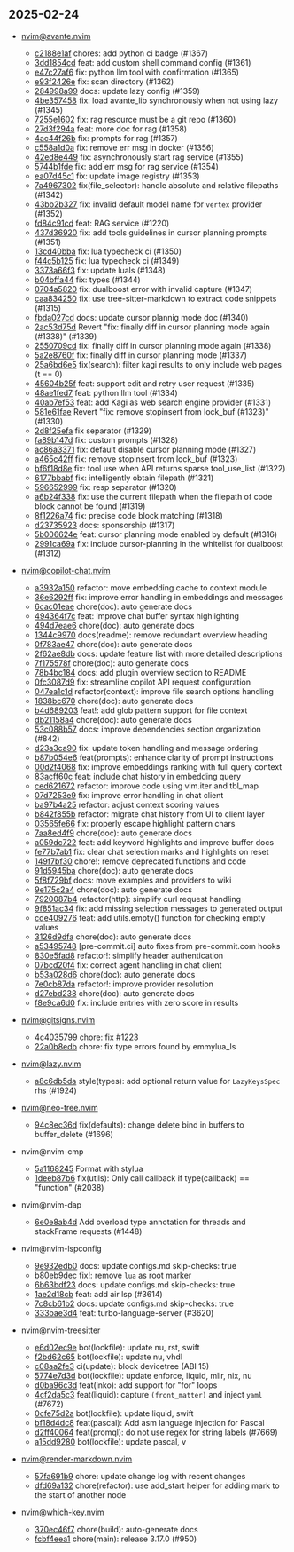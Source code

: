## 2025-02-24

* nvim@avante.nvim
  - [c2188e1af](https://github.com/yetone/avante.nvim/commit/c2188e1afd8fcfb4c791eec18953ab47d585f292) chores: add python ci badge (#1367)
  - [3dd1854cd](https://github.com/yetone/avante.nvim/commit/3dd1854cd446c4726106a4683edd2cbadd22b1a0) feat: add custom shell command config (#1361)
  - [e47c27af6](https://github.com/yetone/avante.nvim/commit/e47c27af664c8eafc5ced59338878ac4c7685f14) fix: python llm tool with confirmation (#1365)
  - [e93f2426e](https://github.com/yetone/avante.nvim/commit/e93f2426e98955fed0fc935e1c5efe7c976c1316) fix: scan directory (#1362)
  - [284998a99](https://github.com/yetone/avante.nvim/commit/284998a994c30535ecc43d4dcb859736309c7862) docs: update lazy config (#1359)
  - [4be357458](https://github.com/yetone/avante.nvim/commit/4be3574583790b7164f7203b4b3382dcfcdb1d49) fix: load avante_lib synchronously when not using lazy (#1345)
  - [7255e1602](https://github.com/yetone/avante.nvim/commit/7255e160208b4e1c0d6cb6f267157c3277dabe1f) fix: rag resource must be a git repo (#1360)
  - [27d3f294a](https://github.com/yetone/avante.nvim/commit/27d3f294a4cdb372ad9248ff4eb03dbf50bc3855) feat: more doc for rag (#1358)
  - [4ac44f26b](https://github.com/yetone/avante.nvim/commit/4ac44f26b0aadd0cf1bc6935541e7de9ee9780e7) fix: prompts for rag (#1357)
  - [c558a1d0a](https://github.com/yetone/avante.nvim/commit/c558a1d0ac1ce30c75c2c8974ea9a18b50cad5ec) fix: remove err msg in docker (#1356)
  - [42ed8e449](https://github.com/yetone/avante.nvim/commit/42ed8e4493d4d1a6918031f273cb0d555f4b576f) fix: asynchronously start rag service (#1355)
  - [5744b1fde](https://github.com/yetone/avante.nvim/commit/5744b1fde74d97317448954bd759ab6183fdf5f0) fix: add err msg for rag service (#1354)
  - [ea07d45c1](https://github.com/yetone/avante.nvim/commit/ea07d45c1c17874f59d3b72e0a4c28d8abbd305b) fix: update image registry (#1353)
  - [7a4967302](https://github.com/yetone/avante.nvim/commit/7a49673023bcd6fc5e616f8b7db9d2777f0693e8) fix(file_selector): handle absolute and relative filepaths (#1342)
  - [43bb2b327](https://github.com/yetone/avante.nvim/commit/43bb2b327346576f506763590c9abd6b705229db) fix: invalid default model name for `vertex` provider (#1352)
  - [fd84c91cd](https://github.com/yetone/avante.nvim/commit/fd84c91cdbfee035d430fa7bd79ed66d4be8f53d) feat: RAG service (#1220)
  - [437d36920](https://github.com/yetone/avante.nvim/commit/437d36920dfaf1036c24749bbc1508f6f5cace16) fix: add tools guidelines in cursor planning prompts (#1351)
  - [13cd40bba](https://github.com/yetone/avante.nvim/commit/13cd40bba7379cbba39ccfcc56f03302f857ec0b) fix: lua typecheck ci (#1350)
  - [f44c5b125](https://github.com/yetone/avante.nvim/commit/f44c5b1258d26f30a20daa77d194ea8833e41f67) fix: lua typecheck ci (#1349)
  - [3373a66f3](https://github.com/yetone/avante.nvim/commit/3373a66f38bbb2ffa5274873459d65ebbb3814b5) fix: update luals (#1348)
  - [b04bffa44](https://github.com/yetone/avante.nvim/commit/b04bffa4412a4739d89049891e3add288d2cbb22) fix: types (#1344)
  - [0704a5820](https://github.com/yetone/avante.nvim/commit/0704a5820aec9e26f8943b20fb2fdf7b8c1ec6f6) fix: dualboost error with invalid capture (#1347)
  - [caa834250](https://github.com/yetone/avante.nvim/commit/caa8342508f69bf73e19cfaf02abf3c5acdcf4c8) fix: use tree-sitter-markdown to extract code snippets (#1315)
  - [fbda027cd](https://github.com/yetone/avante.nvim/commit/fbda027cdcc82b928c65d7fa1fa3571f860bdd08) docs: update cursor plannig mode doc (#1340)
  - [2ac53d75d](https://github.com/yetone/avante.nvim/commit/2ac53d75de94c49136947e616dfd8d274325aa2a) Revert "fix: finally diff in cursor planning mode again (#1338)" (#1339)
  - [2550709cd](https://github.com/yetone/avante.nvim/commit/2550709cd460de1e33d8fe051121586dbaba069a) fix: finally diff in cursor planning mode again (#1338)
  - [5a2e8760f](https://github.com/yetone/avante.nvim/commit/5a2e8760f4f1f049b4ab4e933fc7164de6e69812) fix: finally diff in cursor planning mode (#1337)
  - [25a6bd6e5](https://github.com/yetone/avante.nvim/commit/25a6bd6e5927662f972209656036a549245e956b) fix(search): filter kagi results to only include web pages (t == 0)
  - [45604b25f](https://github.com/yetone/avante.nvim/commit/45604b25f8e3e77ee7bb6e16fb631a6ed15065c1) feat: support edit and retry user request (#1335)
  - [48ae1fed7](https://github.com/yetone/avante.nvim/commit/48ae1fed78f42d6072f5badbc01f28600678ad39) feat: python llm tool (#1334)
  - [40ab7ef53](https://github.com/yetone/avante.nvim/commit/40ab7ef537e4b474bbeb13d58c0d4f4e8e593ada) feat: add Kagi as web search engine provider (#1331)
  - [581e61fae](https://github.com/yetone/avante.nvim/commit/581e61fae154b746b25a4e03196211346bc7ed80) Revert "fix: remove stopinsert from lock_buf (#1323)" (#1330)
  - [2d8f25efa](https://github.com/yetone/avante.nvim/commit/2d8f25efadd673671d2d6a62347db6eaf90c6fa1) fix separator (#1329)
  - [fa89b147d](https://github.com/yetone/avante.nvim/commit/fa89b147db670b2e6173a833478b2097a13c2635) fix: custom prompts (#1328)
  - [ac86a3371](https://github.com/yetone/avante.nvim/commit/ac86a3371ed4ac34094e177695ba8d3241d7f4db) fix: default disable cursor planning mode (#1327)
  - [a465c42ff](https://github.com/yetone/avante.nvim/commit/a465c42ffaedf954685c5c6486162caa92616660) fix: remove stopinsert from lock_buf (#1323)
  - [bf6f18d8e](https://github.com/yetone/avante.nvim/commit/bf6f18d8ea4c479151f0b0daf126cf43e58a56c6) fix: tool use when API returns sparse tool_use_list (#1322)
  - [6177bbabf](https://github.com/yetone/avante.nvim/commit/6177bbabfc8e51abd416312312da1e9c6fa46a83) fix: intelligently obtain filepath (#1321)
  - [596652999](https://github.com/yetone/avante.nvim/commit/5966529997eb17767eb9ea181583714c168782cd) fix: resp separator (#1320)
  - [a6b24f338](https://github.com/yetone/avante.nvim/commit/a6b24f338746b2bae49452a4aed2c7255cc1f2df) fix: use the current filepath when the filepath of code block cannot be found (#1319)
  - [8f1226a74](https://github.com/yetone/avante.nvim/commit/8f1226a74fd91e9e2bf3dd58a56624f8755672ea) fix: precise code block matching (#1318)
  - [d23735923](https://github.com/yetone/avante.nvim/commit/d23735923da53e54044774825ebdbc355868b468) docs: sponsorship (#1317)
  - [5b006624e](https://github.com/yetone/avante.nvim/commit/5b006624e65116fd24bdf5d4f9c509d14f0eac17) feat: cursor planning mode enabled by default (#1316)
  - [2991ca69a](https://github.com/yetone/avante.nvim/commit/2991ca69a04ef5f92874ab001069fa00ae77c021) fix: include cursor-planning in the whitelist for dualboost (#1312)

* nvim@copilot-chat.nvim
  - [a3932a150](https://github.com/CopilotC-Nvim/CopilotChat.nvim/commit/a3932a1505a990c238183617b5c5cb239f43f5ec) refactor: move embedding cache to context module
  - [36e6292ff](https://github.com/CopilotC-Nvim/CopilotChat.nvim/commit/36e6292ff10847d29acc6653b0d0ef72a1f1b174) fix: improve error handling in embeddings and messages
  - [6cac01eae](https://github.com/CopilotC-Nvim/CopilotChat.nvim/commit/6cac01eae37b05892bdbed70ef99af17c0c2ba7c) chore(doc): auto generate docs
  - [494364f7c](https://github.com/CopilotC-Nvim/CopilotChat.nvim/commit/494364f7c4fb5e8af2c6d6996dd038fb2f8b57de) feat: improve chat buffer syntax highlighting
  - [494d7eae6](https://github.com/CopilotC-Nvim/CopilotChat.nvim/commit/494d7eae6ad89a825534f10d946169fe5c84edef) chore(doc): auto generate docs
  - [1344c9970](https://github.com/CopilotC-Nvim/CopilotChat.nvim/commit/1344c99702d088f39d9582234785f16c8559c573) docs(readme): remove redundant overview heading
  - [0f783ae47](https://github.com/CopilotC-Nvim/CopilotChat.nvim/commit/0f783ae47f2d2bf19022cf7f2daa1be7efc677f9) chore(doc): auto generate docs
  - [2f62ae8db](https://github.com/CopilotC-Nvim/CopilotChat.nvim/commit/2f62ae8db839940c23d5783a4a2518efa60bf01f) docs: update feature list with more detailed descriptions
  - [7f175578f](https://github.com/CopilotC-Nvim/CopilotChat.nvim/commit/7f175578f17a7c5783cf4a77084acb50a245f9f6) chore(doc): auto generate docs
  - [78b4bc184](https://github.com/CopilotC-Nvim/CopilotChat.nvim/commit/78b4bc18439bf6e646f8702a3d4ee03b9d2b4399) docs: add plugin overview section to README
  - [0fc3087d9](https://github.com/CopilotC-Nvim/CopilotChat.nvim/commit/0fc3087d9d5fd2a7b01c4ad87c1d2932958fe8f7) fix: streamline copilot API request configuration
  - [047ea1c1d](https://github.com/CopilotC-Nvim/CopilotChat.nvim/commit/047ea1c1d99341a87d37d13f4cd19cd736c879d2) refactor(context): improve file search options handling
  - [1838bc670](https://github.com/CopilotC-Nvim/CopilotChat.nvim/commit/1838bc6708d7276bdf7f49da6e0a82060f0667bb) chore(doc): auto generate docs
  - [b4d689203](https://github.com/CopilotC-Nvim/CopilotChat.nvim/commit/b4d689203ac04c21d11626e1e8d0735656a16614) feat!: add glob pattern support for file context
  - [db21158a4](https://github.com/CopilotC-Nvim/CopilotChat.nvim/commit/db21158a4d2582e6a33ef007e84e93028cee38c7) chore(doc): auto generate docs
  - [53c088b57](https://github.com/CopilotC-Nvim/CopilotChat.nvim/commit/53c088b5735747f025b2173c840b2acfc0d268c6) docs: improve dependencies section organization (#842)
  - [d23a3ca90](https://github.com/CopilotC-Nvim/CopilotChat.nvim/commit/d23a3ca9038e39099d16c445196419c04837bc41) fix: update token handling and message ordering
  - [b87b054e6](https://github.com/CopilotC-Nvim/CopilotChat.nvim/commit/b87b054e68002382abd9c64e866113c141c72dbf) feat(prompts): enhance clarity of prompt instructions
  - [00d2f4068](https://github.com/CopilotC-Nvim/CopilotChat.nvim/commit/00d2f40685beb60b1f7595c11c85c3a57ae48d54) fix: improve embeddings ranking with full query context
  - [83acff60c](https://github.com/CopilotC-Nvim/CopilotChat.nvim/commit/83acff60ca0d5599ac91054565da2816f25cd653) feat: include chat history in embedding query
  - [ced621672](https://github.com/CopilotC-Nvim/CopilotChat.nvim/commit/ced621672e6f4c488c7ae16f821e67e79936d8ed) refactor: improve code using vim.iter and tbl_map
  - [07d7253e9](https://github.com/CopilotC-Nvim/CopilotChat.nvim/commit/07d7253e9929cb7e7f9faf51bcec2cd0c46821df) fix: improve error handling in chat client
  - [ba97b4a25](https://github.com/CopilotC-Nvim/CopilotChat.nvim/commit/ba97b4a25aca43f58b00fb31d85efabc8bae0568) refactor: adjust context scoring values
  - [b842f855b](https://github.com/CopilotC-Nvim/CopilotChat.nvim/commit/b842f855b8f29e98fc9f589a048c05e449b2f663) refactor: migrate chat history from UI to client layer
  - [03565fe66](https://github.com/CopilotC-Nvim/CopilotChat.nvim/commit/03565fe668b407f8d7130953d3709241f8d0f809) fix: properly escape highlight pattern chars
  - [7aa8ed4f9](https://github.com/CopilotC-Nvim/CopilotChat.nvim/commit/7aa8ed4f92cec015347e0f977b29fb6b429604b1) chore(doc): auto generate docs
  - [a059dc722](https://github.com/CopilotC-Nvim/CopilotChat.nvim/commit/a059dc722c36755a0a3b680c093af82c44bb2a22) feat: add keyword highlights and improve buffer docs
  - [fe77b7ab1](https://github.com/CopilotC-Nvim/CopilotChat.nvim/commit/fe77b7ab1986f5dff80c5ac3bedc1feecfb7de6b) fix: clear chat selection marks and highlights on reset
  - [149f7bf30](https://github.com/CopilotC-Nvim/CopilotChat.nvim/commit/149f7bf303638f2049281248a8a1d886452ed684) chore!: remove deprecated functions and code
  - [91d5945ba](https://github.com/CopilotC-Nvim/CopilotChat.nvim/commit/91d5945ba12761b25e52843c052f02175e797c41) chore(doc): auto generate docs
  - [5f8f729bf](https://github.com/CopilotC-Nvim/CopilotChat.nvim/commit/5f8f729bf2e1e35c281b9efd17c425848d2eea72) docs: move examples and providers to wiki
  - [9e175c2a4](https://github.com/CopilotC-Nvim/CopilotChat.nvim/commit/9e175c2a4946909183ed1bffdb6c0fae34ec97b6) chore(doc): auto generate docs
  - [7920087b4](https://github.com/CopilotC-Nvim/CopilotChat.nvim/commit/7920087b4ed0bb65f0715abc5d2557647ad02132) refactor(http): simplify curl request handling
  - [9f851ac34](https://github.com/CopilotC-Nvim/CopilotChat.nvim/commit/9f851ac34a7df901780c36c3253176be1926d880) fix: add missing selection messages to generated output
  - [cde409276](https://github.com/CopilotC-Nvim/CopilotChat.nvim/commit/cde409276f8c2a48ae82b3095f35152bcf14d9d7) feat: add utils.empty() function for checking empty values
  - [3126d9dfa](https://github.com/CopilotC-Nvim/CopilotChat.nvim/commit/3126d9dfa2f1de8012de7d30378a533b17a6f7a3) chore(doc): auto generate docs
  - [a53495748](https://github.com/CopilotC-Nvim/CopilotChat.nvim/commit/a53495748e324e572851af3fc86baac01ea63916) [pre-commit.ci] auto fixes from pre-commit.com hooks
  - [830e5fad8](https://github.com/CopilotC-Nvim/CopilotChat.nvim/commit/830e5fad889c41af0ebabfd8a57ebd833181e51b) refactor!: simplify header authentication
  - [07bcd20f4](https://github.com/CopilotC-Nvim/CopilotChat.nvim/commit/07bcd20f408d9e43bdfab0e96c3f4d3aa860ef6a) fix: correct agent handling in chat client
  - [b53a028d6](https://github.com/CopilotC-Nvim/CopilotChat.nvim/commit/b53a028d6f5286d5962163acdc90b6b35f83fbc1) chore(doc): auto generate docs
  - [7e0cb87da](https://github.com/CopilotC-Nvim/CopilotChat.nvim/commit/7e0cb87dacada51080f0ab3bff17e604e8e66f7b) refactor!: improve provider resolution
  - [d27ebd238](https://github.com/CopilotC-Nvim/CopilotChat.nvim/commit/d27ebd23829eb508ea0a06dd07602b517e49d463) chore(doc): auto generate docs
  - [f8e9ca6d0](https://github.com/CopilotC-Nvim/CopilotChat.nvim/commit/f8e9ca6d01834dafa1d99067ae542049ef95889a) fix: include entries with zero score in results

* nvim@gitsigns.nvim
  - [4c4035799](https://github.com/lewis6991/gitsigns.nvim/commit/4c40357994f386e72be92a46f41fc1664c84c87d) chore: fix #1223
  - [22a0b8edb](https://github.com/lewis6991/gitsigns.nvim/commit/22a0b8edba77759401be6d3b05f8228e49dc7353) chore: fix type errors found by emmylua_ls

* nvim@lazy.nvim
  - [a8c6db5da](https://github.com/folke/lazy.nvim/commit/a8c6db5da7bd382094606340eed015d14fbb5654) style(types): add optional return value for `LazyKeysSpec` rhs (#1924)

* nvim@neo-tree.nvim
  - [94c8ec36d](https://github.com/nvim-neo-tree/neo-tree.nvim/commit/94c8ec36da52af0ea0128012e12abe05c26ef840) fix(defaults): change delete bind in buffers to buffer_delete (#1696)

* nvim@nvim-cmp
  - [5a1168245](https://github.com/hrsh7th/nvim-cmp/commit/5a11682453ac6b13dbf32cd403da4ee9c07ef1c3) Format with stylua
  - [1deeb87b6](https://github.com/hrsh7th/nvim-cmp/commit/1deeb87b6816e966115713952078b3a9277e6387) fix(utils): Only call callback if type(callback) == "function" (#2038)

* nvim@nvim-dap
  - [6e0e8ab4d](https://github.com/mfussenegger/nvim-dap/commit/6e0e8ab4d8ed520076971465a4388dfe54a91d83) Add overload type annotation for threads and stackFrame requests (#1448)

* nvim@nvim-lspconfig
  - [9e932edb0](https://github.com/neovim/nvim-lspconfig/commit/9e932edb0af4e20880685ddb96a231669fbe8091) docs: update configs.md skip-checks: true
  - [b80eb9dec](https://github.com/neovim/nvim-lspconfig/commit/b80eb9decfd4f481f3f92b4089e15686551e3276) fix!: remove `lua` as root marker
  - [6b63bdf23](https://github.com/neovim/nvim-lspconfig/commit/6b63bdf2399b9bedf93297d98419550523a9ad68) docs: update configs.md skip-checks: true
  - [1ae2d18cb](https://github.com/neovim/nvim-lspconfig/commit/1ae2d18cb08324885406d599f093c8f14e93e87c) feat: add air lsp (#3614)
  - [7c8cb61b2](https://github.com/neovim/nvim-lspconfig/commit/7c8cb61b21727a473663054edec4b83633d9e442) docs: update configs.md skip-checks: true
  - [333bae3d4](https://github.com/neovim/nvim-lspconfig/commit/333bae3d4c4f898699e96f488e43057f55bc5ea2) feat: turbo-language-server (#3620)

* nvim@nvim-treesitter
  - [e6d02ec9e](https://github.com/nvim-treesitter/nvim-treesitter/commit/e6d02ec9efd396d294a7793f2066e2527b07b03a) bot(lockfile): update nu, rst, swift
  - [f2bd62c65](https://github.com/nvim-treesitter/nvim-treesitter/commit/f2bd62c6568de54ca1b8fb0a8de04a41442934cb) bot(lockfile): update nu, vhdl
  - [c08aa2fe3](https://github.com/nvim-treesitter/nvim-treesitter/commit/c08aa2fe3f5d99deff82087233a4dac6cd1e202a) ci(update): block devicetree (ABI 15)
  - [5774e7d3d](https://github.com/nvim-treesitter/nvim-treesitter/commit/5774e7d3da4f681296a87fcd85d17779ad362a4f) bot(lockfile): update enforce, liquid, mlir, nix, nu
  - [d0ba96c3d](https://github.com/nvim-treesitter/nvim-treesitter/commit/d0ba96c3dc5b8c040412ee366cf7c596ae430416) feat(inko): add support for "for" loops
  - [4cf2da5c3](https://github.com/nvim-treesitter/nvim-treesitter/commit/4cf2da5c3a2dfd22e72713c66203d21883b149fd) feat(liquid): capture `(front_matter)` and inject `yaml`  (#7672)
  - [0cfe75d2a](https://github.com/nvim-treesitter/nvim-treesitter/commit/0cfe75d2a22c29e9a171d524524742efc7b3a043) bot(lockfile): update liquid, swift
  - [bf18d4dc8](https://github.com/nvim-treesitter/nvim-treesitter/commit/bf18d4dc8d9a7a61e855190bc154df12d6536741) feat(pascal): Add asm language injection for Pascal
  - [d2ff40064](https://github.com/nvim-treesitter/nvim-treesitter/commit/d2ff4006418750aa8b91f280e66bdb623c891c95) feat(promql): do not use regex for string labels (#7669)
  - [a15dd9280](https://github.com/nvim-treesitter/nvim-treesitter/commit/a15dd9280f369fef4640e64de794f69456ecdf7a) bot(lockfile): update pascal, v

* nvim@render-markdown.nvim
  - [57fa691b9](https://github.com/MeanderingProgrammer/render-markdown.nvim/commit/57fa691b9e374c6539cc0340062dac8f42d4bd8b) chore: update change log with recent changes
  - [dfd69a132](https://github.com/MeanderingProgrammer/render-markdown.nvim/commit/dfd69a1328f347ac143b2ed53254019c0e9f98e6) chore(refactor): use add_start helper for adding mark to the start of another node

* nvim@which-key.nvim
  - [370ec46f7](https://github.com/folke/which-key.nvim/commit/370ec46f710e058c9c1646273e6b225acf47cbed) chore(build): auto-generate docs
  - [fcbf4eea1](https://github.com/folke/which-key.nvim/commit/fcbf4eea17cb299c02557d576f0d568878e354a4) chore(main): release 3.17.0 (#950)